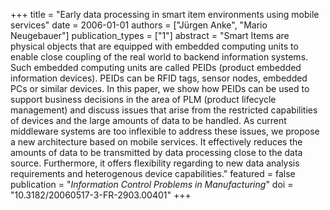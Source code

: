 +++
title = "Early data processing in smart item environments using mobile services"
date = 2006-01-01
authors = ["Jürgen Anke", "Mario Neugebauer"]
publication_types = ["1"]
abstract = "Smart Items are physical objects that are equipped with embedded computing units to enable close coupling of the real world to backend information systems. Such embedded computing units are called PEIDs (product embedded information devices). PEIDs can be RFID tags, sensor nodes, embedded PCs or similar devices. In this paper, we show how PEIDs can be used to support business decisions in the area of PLM (product lifecycle management) and discuss issues that arise from the restricted capabilities of devices and the large amounts of data to be handled. As current middleware systems are too inflexible to address these issues, we propose a new architecture based on mobile services. It effectively reduces the amounts of data to be transmitted by data processing close to the data source. Furthermore, it offers flexibility regarding to new data analysis requirements and heterogenous device capabilities."
featured = false
publication = "*Information Control Problems in Manufacturing*"
doi = "10.3182/20060517-3-FR-2903.00401"
+++

